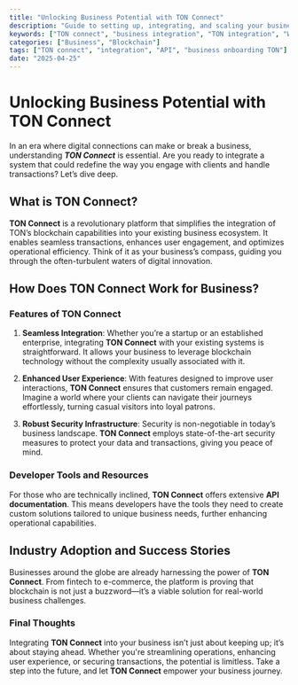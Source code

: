 ```yaml
---
title: "Unlocking Business Potential with TON Connect"
description: "Guide to setting up, integrating, and scaling your business with TON Connect. Discover its features, developer tools, and industry adoption."
keywords: ["TON connect", "business integration", "TON integration", "What is TON Connect?", "How does TON Connect work for business?"]
categories: ["Business", "Blockchain"]
tags: ["TON connect", "integration", "API", "business onboarding TON"]
date: "2025-04-25"
---
```


# Unlocking Business Potential with TON Connect

In an era where digital connections can make or break a business, understanding _**TON Connect**_ is essential. Are you ready to integrate a system that could redefine the way you engage with clients and handle transactions? Let’s dive deep.

## What is TON Connect?

**TON Connect** is a revolutionary platform that simplifies the integration of TON’s blockchain capabilities into your existing business ecosystem. It enables seamless transactions, enhances user engagement, and optimizes operational efficiency. Think of it as your business’s compass, guiding you through the often-turbulent waters of digital innovation.

## How Does TON Connect Work for Business?

### Features of TON Connect

1. **Seamless Integration**: Whether you’re a startup or an established enterprise, integrating **TON Connect** with your existing systems is straightforward. It allows your business to leverage blockchain technology without the complexity usually associated with it.

2. **Enhanced User Experience**: With features designed to improve user interactions, **TON Connect** ensures that customers remain engaged. Imagine a world where your clients can navigate their journeys effortlessly, turning casual visitors into loyal patrons.

3. **Robust Security Infrastructure**: Security is non-negotiable in today’s business landscape. **TON Connect** employs state-of-the-art security measures to protect your data and transactions, giving you peace of mind.

### Developer Tools and Resources

For those who are technically inclined, **TON Connect** offers extensive **API documentation**. This means developers have the tools they need to create custom solutions tailored to unique business needs, further enhancing operational capabilities.

## Industry Adoption and Success Stories

Businesses around the globe are already harnessing the power of **TON Connect**. From fintech to e-commerce, the platform is proving that blockchain is not just a buzzword—it’s a viable solution for real-world business challenges. 

### Final Thoughts

Integrating **TON Connect** into your business isn’t just about keeping up; it’s about staying ahead. Whether you're streamlining operations, enhancing user experience, or securing transactions, the potential is limitless. Take a step into the future, and let **TON Connect** empower your business journey.